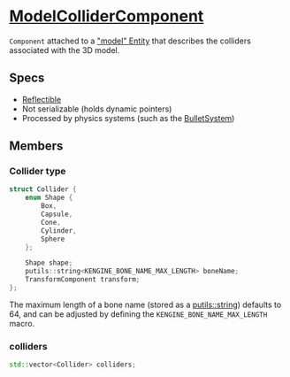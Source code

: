# [ModelColliderComponent](ModelColliderComponent.hpp)

`Component` attached to a ["model" Entity](ModelComponent.md) that describes the colliders associated with the 3D model.

## Specs

* [Reflectible](https://github.com/phisko/putils/blob/master/reflection.md)
* Not serializable (holds dynamic pointers)
* Processed by physics systems (such as the [BulletSystem](../../systems/bullet/BulletSystem.md))

## Members

### Collider type

```cpp
struct Collider {
    enum Shape {
        Box,
        Capsule,
        Cone,
        Cylinder,
        Sphere
    };

    Shape shape;
    putils::string<KENGINE_BONE_NAME_MAX_LENGTH> boneName;
    TransformComponent transform;
};
```

The maximum length of a bone name (stored as a [putils::string](https://github.com/phisko/putils/blob/master/string.hpp)) defaults to 64, and can be adjusted by defining the `KENGINE_BONE_NAME_MAX_LENGTH` macro.

### colliders

```cpp
std::vector<Collider> colliders;
```